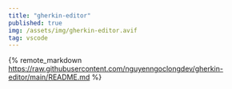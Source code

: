 ```yaml
---
title: "gherkin-editor"
published: true
img: /assets/img/gherkin-editor.avif
tag: vscode
---
```


{% remote_markdown https://raw.githubusercontent.com/nguyenngoclongdev/gherkin-editor/main/README.md %}
